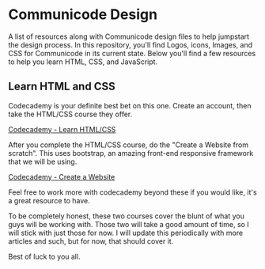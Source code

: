 # Communicode Design

A list of resources along with Communicode design files to help jumpstart the design process. In this repository, you'll find Logos, icons, Images, and CSS for Communicode in its current state. Below you'll find a few resources to help you learn HTML, CSS, and JavaScript. 


## Learn HTML and CSS

Codecademy is your definite best bet on this one. Create an account, then take the HTML/CSS course they offer. 

[Codecademy - Learn HTML/CSS](https://www.codecademy.com/learn/web)

After you complete the HTML/CSS course, do the "Create a Website from scratch". This uses bootstrap, an amazing front-end responsive framework that we will be using. 

[Codecademy - Create a Website](https://www.codecademy.com/learn/make-a-website)

Feel free to work more with codecademy beyond these if you would like, it's a great resource to have. 


To be completely honest, these two courses cover the blunt of what you guys will be working with. Those two will take a good amount of time, so I will stick with just those for now. I will update this periodically with more articles and such, but for now, that should cover it. 

Best of luck to you all. 
